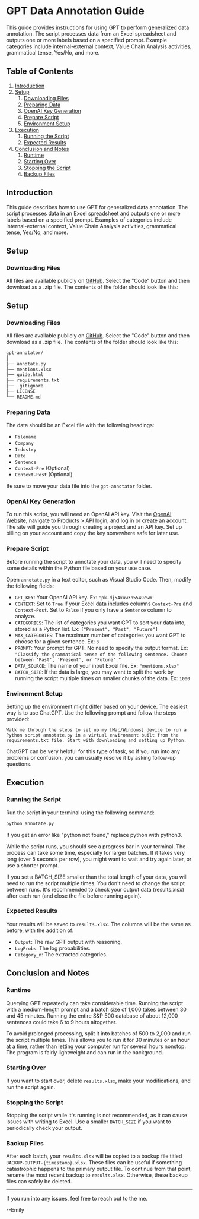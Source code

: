 # GPT Data Annotation Guide

This guide provides instructions for using GPT to perform generalized data annotation. The script processes data from an Excel spreadsheet and outputs one or more labels based on a specified prompt. Example categories include internal-external context, Value Chain Analysis activities, grammatical tense, Yes/No, and more.

## Table of Contents
1. [Introduction](#introduction)
2. [Setup](#setup)
   1. [Downloading Files](#downloading-files)
   2. [Preparing Data](#preparing-data)
   3. [OpenAI Key Generation](#openai-key-generation)
   4. [Prepare Script](#prepare-script)
   5. [Environment Setup](#environment-setup)
3. [Execution](#execution)
   1. [Running the Script](#running-the-script)
   2. [Expected Results](#expected-results)
4. [Conclusion and Notes](#conclusion-and-notes)
   1. [Runtime](#runtime)
   2. [Starting Over](#starting-over)
   3. [Stopping the Script](#stopping-the-script)
   4. [Backup Files](#backup-files)

## Introduction

This guide describes how to use GPT for generalized data annotation. The script processes data in an Excel spreadsheet and outputs one or more labels based on a specified prompt. Examples of categories include internal-external context, Value Chain Analysis activities, grammatical tense, Yes/No, and more.

## Setup

### Downloading Files

All files are available publicly on [GitHub](https://github.com/emilyhasson/gpt-annotator/tree/main). Select the "Code" button and then download as a .zip file. The contents of the folder should look like this:

## Setup

### Downloading Files

All files are available publicly on [GitHub](https://github.com/emilyhasson/gpt-annotator/tree/main). Select the "Code" button and then download as a .zip file. The contents of the folder should look like this:

```bash
gpt-annotator/
│
├── annotate.py
├── mentions.xlsx
├── guide.html
├── requirements.txt
├── .gitignore
├── LICENSE
└── README.md
```

### Preparing Data

The data should be an Excel file with the following headings:

- `Filename`
- `Company`
- `Industry`
- `Date`
- `Sentence`
- `Context-Pre` (Optional)
- `Context-Post` (Optional)

Be sure to move your data file into the `gpt-annotator` folder.

### OpenAI Key Generation

To run this script, you will need an OpenAI API key. Visit the [OpenAI Website](https://openai.com), navigate to Products > API login, and log in or create an account. The site will guide you through creating a project and an API key. Set up billing on your account and copy the key somewhere safe for later use.

### Prepare Script

Before running the script to annotate your data, you will need to specify some details within the Python file based on your use case. 

Open `annotate.py` in a text editor, such as Visual Studio Code. Then, modify the following fields:

- `GPT_KEY`: Your OpenAI API key. Ex: `'pk-dj54xuw3n5549cwm'`
- `CONTEXT`: Set to `True` if your Excel data includes columns `Context-Pre` and `Context-Post`. Set to `False` if you only have a `Sentence` column to analyze.
- `CATEGORIES`: The list of categories you want GPT to sort your data into, stored as a Python list. Ex: `["Present", "Past", "Future"]`
- `MAX_CATEGORIES`: The maximum number of categories you want GPT to choose for a given sentence. Ex: `3`
- `PROMPT`: Your prompt for GPT. No need to specify the output format. Ex: `"Classify the grammatical tense of the following sentence. Choose between 'Past', 'Present', or 'Future'."`
- `DATA_SOURCE`: The name of your input Excel file. Ex: `"mentions.xlsx"`
- `BATCH_SIZE`: If the data is large, you may want to split the work by running the script multiple times on smaller chunks of the data. Ex: `1000`

### Environment Setup

Setting up the environment might differ based on your device. The easiest way is to use ChatGPT. Use the following prompt and follow the steps provided:

```plaintext
Walk me through the steps to set up my [Mac/Windows] device to run a Python script annotate.py in a virtual environment built from the requirements.txt file. Start with downloading and setting up Python.
```

ChatGPT can be very helpful for this type of task, so if you run into any problems or confusion, you can usually resolve it by asking follow-up questions.

## Execution

### Running the Script

Run the script in your terminal using the following command:

```bash
python annotate.py
```

If you get an error like "python not found," replace python with python3.

While the script runs, you should see a progress bar in your terminal. The process can take some time, especially for larger batches. If it takes very long (over 5 seconds per row), you might want to wait and try again later, or use a shorter prompt.

If you set a BATCH_SIZE smaller than the total length of your data, you will need to run the script multiple times. You don't need to change the script between runs. It's recommended to check your output data (results.xlsx) after each run (and close the file before running again).

### Expected Results

Your results will be saved to `results.xlsx`. The columns will be the same as before, with the addition of:

- `Output`: The raw GPT output with reasoning.
- `LogProbs`: The log probabilities.
- `Category_n`: The extracted categories.

## Conclusion and Notes

### Runtime

Querying GPT repeatedly can take considerable time. Running the script with a medium-length prompt and a batch size of 1,000 takes between 30 and 45 minutes. Running the entire S&P 500 database of about 12,000 sentences could take 6 to 9 hours altogether.

To avoid prolonged processing, split it into batches of 500 to 2,000 and run the script multiple times. This allows you to run it for 30 minutes or an hour at a time, rather than letting your computer run for several hours nonstop. The program is fairly lightweight and can run in the background.

### Starting Over

If you want to start over, delete `results.xlsx`, make your modifications, and run the script again.

### Stopping the Script

Stopping the script while it's running is not recommended, as it can cause issues with writing to Excel. Use a smaller `BATCH_SIZE` if you want to periodically check your output.

### Backup Files

After each batch, your `results.xlsx` will be copied to a backup file titled `BACKUP-OUTPUT-{timestamp}.xlsx`. These files can be useful if something catastrophic happens to the primary output file. To continue from that point, rename the most recent backup to `results.xlsx`. Otherwise, these backup files can safely be deleted.

---

If you run into any issues, feel free to reach out to the me.

--Emily
